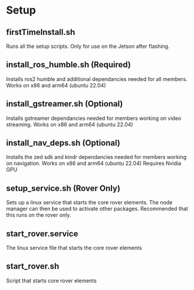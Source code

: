 # Setup

## firstTimeInstall.sh
Runs all the setup scripts. Only for use on the Jetson after flashing.

## install_ros_humble.sh (Required)
Installs ros2 humble and additional dependancies needed for all members. Works on x86 and arm64 (ubuntu 22.04)

## install_gstreamer.sh (Optional)
Installs gstreamer dependancies needed for members working on video streaming. Works on x86 and arm64 (ubuntu 22.04)

## install_nav_deps.sh (Optional)
Installs the zed sdk and kindr dependancies needed for members working on navigation. Works on x86 and arm64 (ubuntu 22.04)
Requires Nvidia GPU

## setup_service.sh (Rover Only)
Sets up a linux service that starts the core rover elements. The node manager can then be used to activate other packages.
Recommended that this runs on the rover only.

## start_rover.service
The linux service file that starts the core rover elements

## start_rover.sh
Script that starts core rover elements